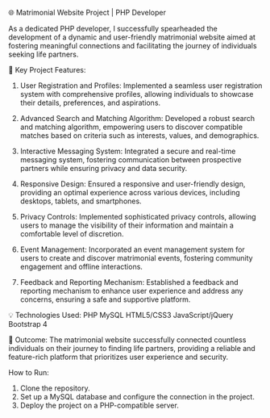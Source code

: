 🌐 Matrimonial Website Project | PHP Developer

As a dedicated PHP developer, I successfully spearheaded the development of a dynamic and user-friendly matrimonial website aimed at fostering meaningful connections and facilitating the journey of individuals seeking life partners.

🔧 Key Project Features:

1. User Registration and Profiles:
Implemented a seamless user registration system with comprehensive profiles, allowing individuals to showcase their details, preferences, and aspirations.

2. Advanced Search and Matching Algorithm:
Developed a robust search and matching algorithm, empowering users to discover compatible matches based on criteria such as interests, values, and demographics.

3. Interactive Messaging System:
Integrated a secure and real-time messaging system, fostering communication between prospective partners while ensuring privacy and data security.

4. Responsive Design:
Ensured a responsive and user-friendly design, providing an optimal experience across various devices, including desktops, tablets, and smartphones.

5. Privacy Controls:
Implemented sophisticated privacy controls, allowing users to manage the visibility of their information and maintain a comfortable level of discretion.

6. Event Management:
Incorporated an event management system for users to create and discover matrimonial events, fostering community engagement and offline interactions.

7. Feedback and Reporting Mechanism:
Established a feedback and reporting mechanism to enhance user experience and address any concerns, ensuring a safe and supportive platform.

💡 Technologies Used:
PHP
MySQL
HTML5/CSS3
JavaScript/jQuery
Bootstrap 4

🚀 Outcome:
The matrimonial website successfully connected countless individuals on their journey to finding life partners, providing a reliable and feature-rich platform that prioritizes user experience and security.

How to Run:

1. Clone the repository.
2. Set up a MySQL database and configure the connection in the project.
3. Deploy the project on a PHP-compatible server.
